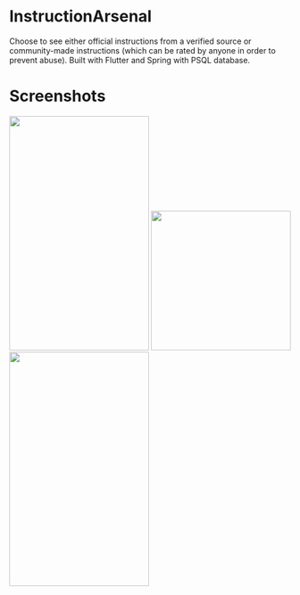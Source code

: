 # InstructionArsenal

Choose to see either official instructions from a verified source or community-made instructions (which can be rated by anyone in order to prevent abuse). Built with Flutter and Spring with PSQL database.

# Screenshots
<img src="https://github.com/Brendan-H/InstructionArsenal/assets/52335860/a57d7f92-c4d9-426e-999e-c1e3e71fa0c4" width="250" height="420">
<img src="https://github.com/Brendan-H/InstructionArsenal/assets/52335860/4e5fd2e1-fbae-4c0f-972f-e5aa88d95e2e" width="250" height="250">
<img src="https://github.com/Brendan-H/InstructionArsenal/assets/52335860/ed9bfe27-6999-441f-8080-86b7c2c7d069" width="250" height="420">

